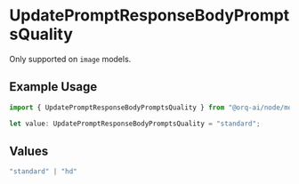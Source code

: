 # UpdatePromptResponseBodyPromptsQuality

Only supported on `image` models.

## Example Usage

```typescript
import { UpdatePromptResponseBodyPromptsQuality } from "@orq-ai/node/models/operations";

let value: UpdatePromptResponseBodyPromptsQuality = "standard";
```

## Values

```typescript
"standard" | "hd"
```